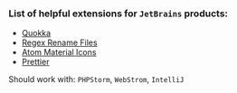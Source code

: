 ### List of helpful extensions for `JetBrains` products:

- [Quokka](https://plugins.jetbrains.com/plugin/9667-quokka)
- [Regex Rename Files](https://plugins.jetbrains.com/plugin/17063-regex-rename-files)
- [Atom Material Icons](https://plugins.jetbrains.com/plugin/10044-atom-material-icons)
- [Prettier](https://plugins.jetbrains.com/plugin/10456-prettier)


Should work with: `PHPStorm`, `WebStrom`, `IntelliJ` 
